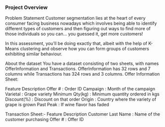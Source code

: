 ### Project Overview

 Problem Statement
Customer segmentation lies at the heart of every consumer facing business nowadays which involves being able to identify different types of customers and then figuring out ways to find more of those individuals so you can… you guessed it, get more customers!

In this assessment, you'll be doing exactly that, albeit with the help of K-Means clustering and observe how you can form groups of customers exhibiting similar behaviour.

About the dataset
You have a dataset consisting of two sheets, with names OfferInformation and Transactions. OfferInformation has 32 rows and 7 columns while Transactions has 324 rows and 3 columns. 
Offer Information Sheet:

Feature	                        Description
Offer #	                   :    Order ID
Campaign	           :    Month of the campaign
Varietal	                   :    Grape variety
Minimum Qty(kg)    :	Minimum quantity ordered in kgs
Discount(%)	           :    Discount on that order
Origin	                   :    Country where the variety of grape is grown
Past Peak	           :    If wine flavor has faded


Transaction Sheet:- 
Feature                                    Description
Customer Last Name	   :     Name of the customer purchasing
Offer #	                           :     Offer ID



